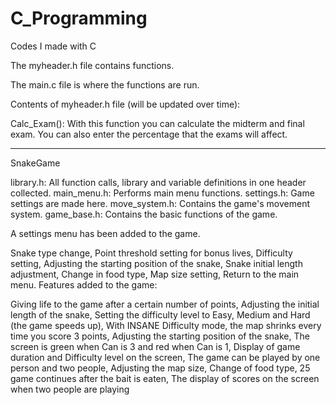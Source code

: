 # C_Programming
Codes I made with C

The myheader.h file contains functions.

The main.c file is where the functions are run.

Contents of myheader.h file (will be updated over time):

Calc_Exam(): With this function you can calculate the midterm and final exam. You can also enter the percentage that the exams will affect.
********************************************************************************************************************************************************************************************************************************************
SnakeGame

library.h: All function calls, library and variable definitions in one header collected. main_menu.h: Performs main menu functions. settings.h: Game settings are made here. move_system.h: Contains the game's movement system. game_base.h: Contains the basic functions of the game.

A settings menu has been added to the game.

Snake type change,
Point threshold setting for bonus lives,
Difficulty setting,
Adjusting the starting position of the snake,
Snake initial length adjustment,
Change in food type,
Map size setting,
Return to the main menu.
Features added to the game:

Giving life to the game after a certain number of points,
Adjusting the initial length of the snake,
Setting the difficulty level to Easy, Medium and Hard (the game speeds up),
With INSANE Difficulty mode, the map shrinks every time you score 3 points,
Adjusting the starting position of the snake,
The screen is green when Can is 3 and red when Can is 1,
Display of game duration and Difficulty level on the screen,
The game can be played by one person and two people,
Adjusting the map size,
Change of food type,
25 game continues after the bait is eaten,
The display of scores on the screen when two people are playing

